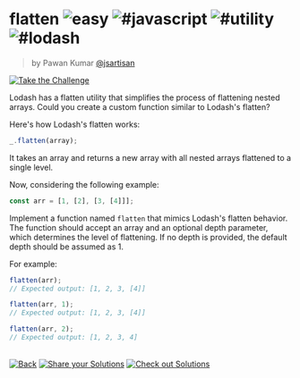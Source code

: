 <!--info-header-start--><h1>flatten <img src="https://img.shields.io/badge/-easy-7aad0c" alt="easy"/> <img src="https://img.shields.io/badge/-%23javascript-999" alt="#javascript"/> <img src="https://img.shields.io/badge/-%23utility-999" alt="#utility"/> <img src="https://img.shields.io/badge/-%23lodash-999" alt="#lodash"/></h1><blockquote><p>by Pawan Kumar <a href="https://github.com/jsartisan" target="_blank">@jsartisan</a></p></blockquote><p><a href="https://frontend-challenges.com/challenges/00018-easy-flatten" target="_blank"><img src="https://img.shields.io/badge/-Take%20the%20Challenge-0d99ff?logo=javascript&logoColor=white" alt="Take the Challenge"/></a> </p><!--info-header-end-->

Lodash has a flatten utility that simplifies the process of flattening nested arrays. Could you create a custom function similar to Lodash's flatten?

Here's how Lodash's flatten works:

```javascript
_.flatten(array);
```

It takes an array and returns a new array with all nested arrays flattened to a single level.

Now, considering the following example:

```javascript
const arr = [1, [2], [3, [4]]];
```

Implement a function named `flatten` that mimics Lodash's flatten behavior. The function should accept an array and an optional depth parameter, which determines the level of flattening. If no depth is provided, the default depth should be assumed as 1.

For example:

```javascript
flatten(arr);
// Expected output: [1, 2, 3, [4]]

flatten(arr, 1);
// Expected output: [1, 2, 3, [4]]

flatten(arr, 2);
// Expected output: [1, 2, 3, 4]
```


<!--info-footer-start--><br><a href="../../README.md" target="_blank"><img src="https://img.shields.io/badge/-Back-grey" alt="Back"/></a> <a href="https://github.com/jsartisan/frontend-challenges/issues/new?template=answer.md&labels=answer,18,undefined&title=18%20-%20flatten&body=" target="_blank"><img src="https://img.shields.io/badge/-Share%20your%20Solutions-teal" alt="Share your Solutions"/></a> <a href="https://github.com/jsartisan/frontend-challenges/issues?q=label%3A18+label%3Aanswer+sort%3Areactions-%2B1-desc" target="_blank"><img src="https://img.shields.io/badge/-Check%20out%20Solutions-de5a77?logo=awesome-lists&logoColor=white" alt="Check out Solutions"/></a> <!--info-footer-end-->